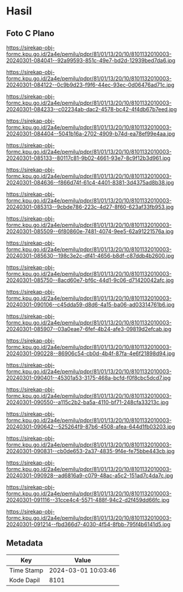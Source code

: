 # Hasil

## Foto C Plano

https://sirekap-obj-formc.kpu.go.id/2a4e/pemilu/pdpr/81/01/13/20/10/8101132010003-20240301-084041--92a99593-851c-49e7-bd2d-12939bed7da6.jpg

https://sirekap-obj-formc.kpu.go.id/2a4e/pemilu/pdpr/81/01/13/20/10/8101132010003-20240301-084122--0c9b9d23-f9f6-44ec-93ec-0d06476ad71c.jpg

https://sirekap-obj-formc.kpu.go.id/2a4e/pemilu/pdpr/81/01/13/20/10/8101132010003-20240301-084233--c02234ab-dac2-4578-bc42-4f4db67b7eed.jpg

https://sirekap-obj-formc.kpu.go.id/2a4e/pemilu/pdpr/81/01/13/20/10/8101132010003-20240301-084404--5041b16a-2702-4909-b74d-ea78ef99e4aa.jpg

https://sirekap-obj-formc.kpu.go.id/2a4e/pemilu/pdpr/81/01/13/20/10/8101132010003-20240301-085133--80117c81-9b02-4661-93e7-8c9f12b3d961.jpg

https://sirekap-obj-formc.kpu.go.id/2a4e/pemilu/pdpr/81/01/13/20/10/8101132010003-20240301-084636--f866d74f-61c4-4401-8381-3d4375ad8b38.jpg

https://sirekap-obj-formc.kpu.go.id/2a4e/pemilu/pdpr/81/01/13/20/10/8101132010003-20240301-085313--9cbde786-223c-4d27-8f60-623af33fb953.jpg

https://sirekap-obj-formc.kpu.go.id/2a4e/pemilu/pdpr/81/01/13/20/10/8101132010003-20240301-085509--6f80860e-7481-4074-9ee5-62a91221576a.jpg

https://sirekap-obj-formc.kpu.go.id/2a4e/pemilu/pdpr/81/01/13/20/10/8101132010003-20240301-085630--198c3e2c-df41-4656-b8df-c87ddb4b2600.jpg

https://sirekap-obj-formc.kpu.go.id/2a4e/pemilu/pdpr/81/01/13/20/10/8101132010003-20240301-085750--8acd60e7-bf6c-44d1-9c06-d71420042afc.jpg

https://sirekap-obj-formc.kpu.go.id/2a4e/pemilu/pdpr/81/01/13/20/10/8101132010003-20240301-090106--c45dda59-d8d6-4a15-ba06-ad03314761b6.jpg

https://sirekap-obj-formc.kpu.go.id/2a4e/pemilu/pdpr/81/01/13/20/10/8101132010003-20240301-085907--03a0eae7-6fef-4b24-afe3-09819d2efcab.jpg

https://sirekap-obj-formc.kpu.go.id/2a4e/pemilu/pdpr/81/01/13/20/10/8101132010003-20240301-090228--86906c54-cb0d-4b4f-87fa-4e6f21898d94.jpg

https://sirekap-obj-formc.kpu.go.id/2a4e/pemilu/pdpr/81/01/13/20/10/8101132010003-20240301-090401--45301a53-3175-468a-bcfd-f0f8cbc5dcd7.jpg

https://sirekap-obj-formc.kpu.go.id/2a4e/pemilu/pdpr/81/01/13/20/10/8101132010003-20240301-090550--a115c2b2-ba5a-4110-bf71-248cfa33213c.jpg

https://sirekap-obj-formc.kpu.go.id/2a4e/pemilu/pdpr/81/01/13/20/10/8101132010003-20240301-090642--525264f9-87b6-4508-afea-644d1fb03203.jpg

https://sirekap-obj-formc.kpu.go.id/2a4e/pemilu/pdpr/81/01/13/20/10/8101132010003-20240301-090831--cb0de653-2a37-4835-9f4e-fe75bbe443cb.jpg

https://sirekap-obj-formc.kpu.go.id/2a4e/pemilu/pdpr/81/01/13/20/10/8101132010003-20240301-090928--ad6816a9-c079-48ac-a5c2-151ad7c4da7c.jpg

https://sirekap-obj-formc.kpu.go.id/2a4e/pemilu/pdpr/81/01/13/20/10/8101132010003-20240301-091116--31cce4c4-5571-488f-94c2-d2f459dd66fc.jpg

https://sirekap-obj-formc.kpu.go.id/2a4e/pemilu/pdpr/81/01/13/20/10/8101132010003-20240301-091214--fbd366d7-4030-4f54-8fbb-795f4b6141d5.jpg


## Metadata

| Key        | Value               |
| ---------- | ------------------- |
| Time Stamp | 2024-03-01 10:03:46 |
| Kode Dapil | 8101                |



